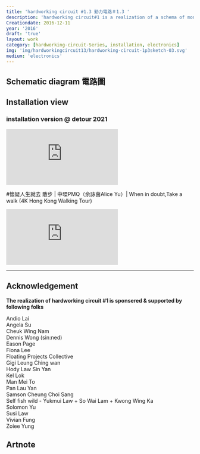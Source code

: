 ```yaml
---
title: 'hardworking circuit #1.3 勤力電路＃1.3 '
description: 'hardworking circuit#1 is a realization of a schema of monotonous, repetitive circuit, using as many units as possible of relay switch to bridge up the sequential extension of cables, merely for the purpose of electricity connection 勤力電路#1 實現了一個單調、重複的電路系統，以大量繼電器連接，順序延長成極長的電線，只不過就是為了通電。'
Creationdate: 2016-12-11
year: '2016'
draft: 'true'
layout: work
category: [hardworking-circuit-Series, installation, electronics]
img: 'img/hardworkingcircuit13/hardworking-circuit-1p3sketch-03.svg'
medium: 'electronics'
---
```




## Schematic diagram 電路圖

## Installation view

### installation version @ detour 2021
<iframe style="aspect-ratio: 16/9;" class="w-full " src="https://www.youtube.com/embed/11qC7Bg3erE" title="YouTube video player" frameborder="0" allow="accelerometer; autoplay; clipboard-write; encrypted-media; gyroscope; picture-in-picture; web-share" allowfullscreen></iframe>

#懷疑人生就去 散步 | 中環PMQ（余詠茵Alice Yu）| When in doubt,Take a walk (4K Hong Kong Walking Tour)
<iframe style="aspect-ratio: 16/9;" class="w-full " src="https://www.youtube.com/embed/5k83A6uVV0s?start=129" title="YouTube video player" frameborder="0" allow="accelerometer; autoplay; clipboard-write; encrypted-media; gyroscope; picture-in-picture; web-share" allowfullscreen></iframe>




---
## Acknowledgement
**The realization of  hardworking circuit #1 is sponsered & supported by following folks**
 
Andio Lai  
Angela Su  
Cheuk Wing Nam  
Dennis Wong (sin:ned)  
Eason Page  
Fiona Lee  
Floating Projects Collective  
Gigi Leung Ching wan  
Hody Law Sin Yan  
Kel Lok  
Man Mei To  
Pan Lau Yan  
Samson Cheung Choi Sang  
Self fish wild - Yukmui Law + So Wai Lam + Kwong Wing Ka  
Solomon Yu  
Susi Law  
Vivian Fung  
Zoiee Yung

## Artnote
